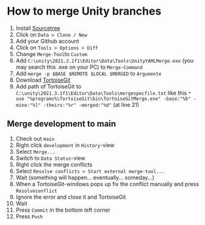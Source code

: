 # How to merge Unity branches

1) Install [Sourcetree](https://www.sourcetreeapp.com/)  
1) Click on `Data > Clone / New`  
1) Add your Github account  
1) Click on `Tools > Options > Diff`  
1) Change `Merge-Tool`to `Custom`  
1) Add `C:\unity\2021.3.1f1\Editor\Data\Tools\UnityYAMLMerge.exe` (you may search this .exe on your PC) to `Merge-Command`  
1) Add `merge -p $BASE $REMOTE $LOCAL $MERGED` to `Argumente`  
1) Download [TortoiseGit](https://tortoisegit.org/download/)  
1) Add path of TortoiseGit to `C:\unity\2021.3.1f1\Editor\Data\Tools\mergespecfile.txt` like this `* use "%programs%\TortoiseGit\bin\TortoiseGitMerge.exe" -base:"%b" -mine:"%l" -theirs:"%r" -merged:"%d"` (at line 21)  

## Merge development to main
1) Check out `main`  
1) Right click `development` in `History`-view  
1) Select `Merge...`  
1) Switch to `Data Status`-view  
1) Right click the merge conflicts  
1) Select `Resolve conflicts > Start external merge-tool...`  
1) Wait (something will happen... eventually... someday...)  
1) When a TortoiseGit-windows pops up fix the conflict manually and press `Resolveconflict`  
1) Ignore the error and close it and TortoiseGit  
1) Wait  
1) Press `Commit` in the bottom left corner  
1) Press `Push`  
